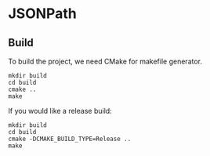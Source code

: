 # JSONPath

## Build

To build the project, we need CMake for makefile generator.

```
mkdir build
cd build
cmake ..
make
```

If you would like a release build:

```
mkdir build
cd build
cmake -DCMAKE_BUILD_TYPE=Release ..
make
```


